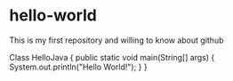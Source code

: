 # hello-world
This is my first repository and willing to know about github

Class HelloJava {
public static void main(String[] args)
{
System.out.println("Hello World!");
}
}
